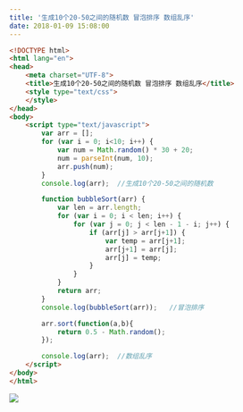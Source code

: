 ```yaml
---
title: '生成10个20-50之间的随机数 冒泡排序 数组乱序'
date: 2018-01-09 15:08:00
---   
```

```html
<!DOCTYPE html>      
<html lang="en">      
<head>      
    <meta charset="UTF-8">      
    <title>生成10个20-50之间的随机数 冒泡排序 数组乱序</title>    
    <style type="text/css">
    </style>     
</head>      
<body>
	<script type="text/javascript">
		var arr = [];
		for (var i = 0; i<10; i++) {
		    var num = Math.random() * 30 + 20;
		    num = parseInt(num, 10);
		    arr.push(num);
		}
		console.log(arr);  //生成10个20-50之间的随机数

		function bubbleSort(arr) {  
	        var len = arr.length;  
	        for (var i = 0; i < len; i++) {  
	            for (var j = 0; j < len - 1 - i; j++) {  
	                if (arr[j] > arr[j+1]) {  
	                    var temp = arr[j+1];  
	                    arr[j+1] = arr[j];  
	                    arr[j] = temp;  
	                }  
	            }  
	        }  
	        return arr;  
    	}  
	    console.log(bubbleSort(arr));   //冒泡排序

		arr.sort(function(a,b){
		    return 0.5 - Math.random();
		});

		console.log(arr);  //数组乱序
	</script>
</body>      
</html> 
```
  
![](https://img-blog.csdn.net/20180109150720278?watermark/2/text/aHR0cDovL2Jsb2cuY3Nkbi5uZXQveHV0b25nYmFv/font/5a6L5L2T/fontsize/400/fill/I0JBQkFCMA/dissolve/70/gravity/SouthEast)